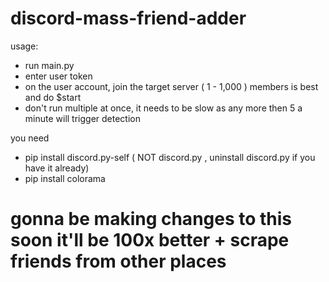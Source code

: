 # discord-mass-friend-adder

usage: 

- run main.py
- enter user token
- on the user account, join the target server ( 1 - 1,000 ) members is best and do $start
- don't run multiple at once, it needs to be slow as any more then 5 a minute will trigger detection


you need

- pip install discord.py-self ( NOT discord.py , uninstall discord.py if you have it already)
- pip install colorama


# gonna be making changes to this soon it'll be 100x better + scrape friends from other places
